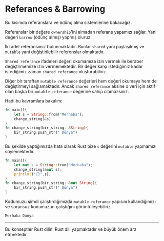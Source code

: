 # Referances &  Barrowing

Bu kısımda referanslara ve ödünç alma sistemlerine bakacağız. 

Referanslar bir değere `ownership`'ini almadan referans yapamızı sağlar. Yani değeri `barrow` (ödünç almış) yapmış oluruz. 

İki adet referansımız bulunmaktadır. Bunlar `shared` yani paylaşılmış ve `mutable` yani değiştirilebilir referenslar olmaktadır. 

`Shared referance` ifadeleri değeri okumamıza izin vermek ile beraber değiştirmemize izin vermemektedir. Bir değer karşı istediğimiz kadar istediğimiz zaman `shared referance` oluşturabiliriz. 

Diğer bir taraftan `mutable referance` değerleri hem değeri okumaya hem de değiştirmeyi sağlamaktadır. Ancak `shared referance` aksine o veri için aktif olan başka bir `mutable referance` değerine sahip olamazsınız. 

Hadi bu kavramlara bakalım:

```Rust
fn main(){
    let s = String::from("Merhaba");
    change_string(&s)
}
fn change_string(bir_string: &String){
    bir_string.push_str(" Dünya")
}
```

Bu şekilde yaptığımızda hata olarak Rust bize `s` değerini `mutable` yapmamızı söylemektedir. 

```Rust
fn main(){
    let mut s = String::from("Merhaba");
    change_string(&mut s);
    println!("{}",s);
}
fn change_string(bir_string: &mut String){
    bir_string.push_str(" Dünya")
}
```

Kodumuzu şimdi çalıştırdığımızda `mutable referance` yapısını kullandığımızı ve sorunsuz kodumuzun çalıştığını görüntüleyebiliriz.

```
Merhaba Dünya
```
---
Bu konseptler Rust dilini Rust dili yapmaktadır ve büyük önem arz etmektedir.